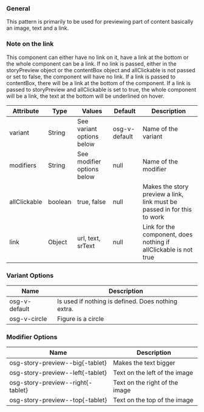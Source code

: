 ### General
This pattern is primarily to be used for previewing part of content basically an image, text and a link.

### Note on the link
This component can either have no link on it, have a link at the bottom or the whole component can be a link.
If no link is passed, either in the storyPreview object or the contentBox object and allClickable is not passed or set to false, the component will have no link.
If a link is passed to contentBox, there will be a link at the bottom of the component.
If a link is passed to storyPreview and allClickable is set to true, the whole component will be a link, the text at the bottom will be underlined on hover.


| Attribute | Type | Values | Default | Description |
|---|---|---|---|---|
| variant | String | See variant options below | osg-v-default | Name of the variant |
| modifiers | String | See modifier options below | null | Name of the modifier |
| allClickable | boolean | true, false | null | Makes the story preview a link, link must be passed in for this to work |
| link | Object | url, text, srText | null | Link for the component, does nothing if allClickable is not true |

### Variant Options
| Name | Description |
|------|-------------|
| osg-v-default | Is used if nothing is defined. Does nothing extra. |
| osg-v-circle | Figure is a circle |

### Modifier Options
| Name | Description |
|------|-------------|
| osg-story-preview--big{-tablet} | Makes the text bigger |
| osg-story-preview--left{-tablet} | Text on the left of the image |
| osg-story-preview--right{-tablet} | Text on the right of the image |
| osg-story-preview--top{-tablet} | Text on the top of the image |
